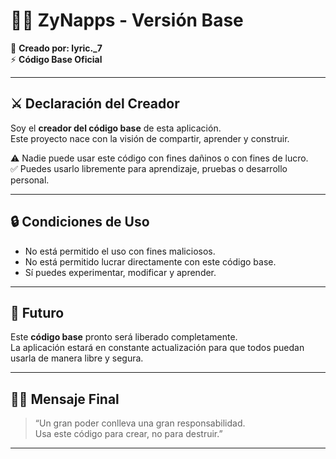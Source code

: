 # 🦸‍♂️ ZyNapps - Versión Base  

🚀 **Creado por: lyric._7**  
⚡ **Código Base Oficial**

---

## ⚔️ Declaración del Creador  

Soy el **creador del código base** de esta aplicación.  
Este proyecto nace con la visión de compartir, aprender y construir.  

⚠️ Nadie puede usar este código con fines dañinos o con fines de lucro.  
✅ Puedes usarlo libremente para aprendizaje, pruebas o desarrollo personal.  

---

## 🔒 Condiciones de Uso  

- No está permitido el uso con fines maliciosos.  
- No está permitido lucrar directamente con este código base.  
- Sí puedes experimentar, modificar y aprender.  

---

## 🌟 Futuro  

Este **código base** pronto será liberado completamente.  
La aplicación estará en constante actualización para que todos puedan usarla de manera libre y segura.  

---

## 🦸‍♀️ Mensaje Final  

> “Un gran poder conlleva una gran responsabilidad.  
> Usa este código para crear, no para destruir.”  

---
